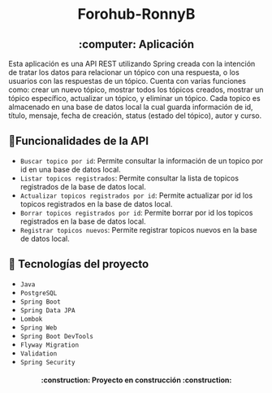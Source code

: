 <h1 align="center"> Forohub-RonnyB</h1>

<h2 align="center">:computer: Aplicación </h2>

<p>Esta aplicación es una API REST utilizando Spring creada con la intención de tratar los datos para relacionar un tópico con una respuesta, o los usuarios con las respuestas de un tópico. Cuenta con varias funciones como: crear un nuevo tópico, mostrar todos los tópicos creados, mostrar un tópico específico, actualizar un tópico, y eliminar un tópico.
Cada topico es almacenado en una base de datos local la cual guarda información de id, título, mensaje, fecha de creación, status (estado del tópico), autor y curso.</p>


## :hammer:Funcionalidades de la API

- `Buscar topico por id`: Permite consultar la información de un topico por id en una base de datos local.
- `Listar topicos registrados`: Permite consultar la lista de topicos registrados de la base de datos local.
- `Actualizar topicos registrados por id`: Permite actualizar por id los topicos registrados en la base de datos local.
- `Borrar topicos registrados por id`: Permite borrar por id los topicos registrados en la base de datos local.
- `Registrar topicos nuevos`: Permite registrar topicos nuevos en la base de datos local.
## 💾 Tecnologías del proyecto

- `Java`
- `PostgreSQL`
- `Spring Boot`
- `Spring Data JPA`
- `Lombok`
- `Spring Web`
- `Spring Boot DevTools`
- `Flyway Migration`
- `Validation`
- `Spring Security`
  
 <h4 align="center">
:construction: Proyecto en construcción :construction:
</h4>
